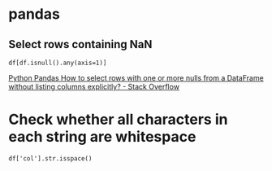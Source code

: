 # pandas

## Select rows containing NaN

`df[df.isnull().any(axis=1)]`

[Python Pandas How to select rows with one or more nulls from a DataFrame without listing columns explicitly? - Stack Overflow](https://stackoverflow.com/questions/14247586/python-pandas-how-to-select-rows-with-one-or-more-nulls-from-a-dataframe-without)

# Check whether all characters in each string are whitespace

`df['col'].str.isspace()`
